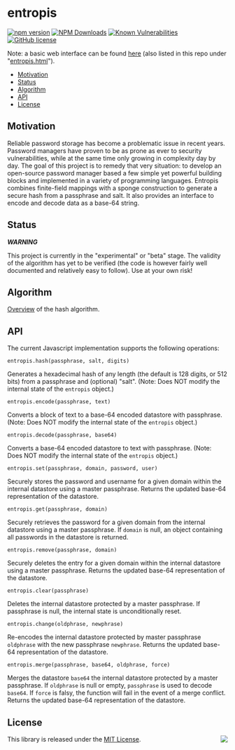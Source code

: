 # entropis

[![npm version](https://badge.fury.io/js/entropis.png)](https://badge.fury.io/js/entropis)
[![NPM Downloads](https://img.shields.io/npm/dw/entropis)](https://www.npmjs.com/package/entropis)
[![Known Vulnerabilities](https://snyk.io/test/github/gardhr/entropis/badge.svg?targetFile=package.json)](https://snyk.io/test/github/gardhr/entropis?targetFile=package.json)
[![GitHub license](https://img.shields.io/badge/license-MIT-blue.svg)](https://raw.githubusercontent.com/gardhr/entropis/master/LICENSE.MIT)

Note: a basic web interface can be found [here](https://gardhr.github.io/entropis/) (also listed in this repo under "[entropis.html](https://raw.githubusercontent.com/gardhr/entropis/main/entropis.html)").

- [Motivation](#Motivation)
- [Status](#Status)
- [Algorithm](#Algorithm)
- [API](#Api)
- [License](#License)

## Motivation

Reliable password storage has become a problematic issue in recent years. Password managers have proven to be as prone as ever to security vulnerabilities, while at the same time only growing in complexity day by day. The goal of this project is to remedy that very situation: to develop an open-source password manager based a few simple yet powerful building blocks and implemented in a variety of programming languages. Entropis combines finite-field mappings with a sponge construction to generate a secure hash from a passphrase and salt. It also provides an interface to encode and decode data as a base-64 string.

## Status

**_WARNING_**

This project is currently in the "experimental" or "beta" stage. The validity of the algorithm has yet to be verified (the code is however fairly well documented and relatively easy to follow). Use at your own risk!

## Algorithm

[Overview](https://github.com/gardhr/entropis/blob/main/ALGORITHM.md) of the hash algorithm.

## API

The current Javascript implementation supports the following operations:

`entropis.hash(passphrase, salt, digits)`

Generates a hexadecimal hash of any length (the default is 128 digits, or 512 bits) from a passphrase and (optional) "salt". (Note: Does NOT modify the internal state of the `entropis` object.)

`entropis.encode(passphrase, text)`

Converts a block of text to a base-64 encoded datastore with passphrase. (Note: Does NOT modify the internal state of the `entropis` object.)

`entropis.decode(passphrase, base64)`

Converts a base-64 encoded datastore to text with passphrase. (Note: Does NOT modify the internal state of the `entropis` object.)

`entropis.set(passphrase, domain, password, user)`

Securely stores the password and username for a given domain within the internal datastore using a master passphrase. Returns the updated base-64 representation of the datastore.

`entropis.get(passphrase, domain)`

Securely retrieves the password for a given domain from the internal datastore using a master passphrase. If `domain` is null, an object containing all passwords in the datastore is returned.

`entropis.remove(passphrase, domain)`

Securely deletes the entry for a given domain within the internal datastore using a master passphrase. Returns the updated base-64 representation of the datastore.

`entropis.clear(passphrase)`

Deletes the internal datastore protected by a master passphrase. If passphrase is null, the internal state is unconditionally reset.

`entropis.change(oldphrase, newphrase)`

Re-encodes the internal datastore protected by master passphrase `oldphrase` with the new passphrase `newphrase`. Returns the updated base-64 representation of the datastore.

`entropis.merge(passphrase, base64, oldphrase, force)`

Merges the datastore `base64` the internal datastore protected by a master passphrase. If `oldphrase` is null or empty, `passphrase` is used to decode `base64`. If `force` is falsy, the function will fail in the event of a merge conflict. Returns the updated base-64 representation of the datastore.

## License

<img align="right" src="http://opensource.org/trademarks/opensource/OSI-Approved-License-100x137.png">

This library is released under the [MIT License](http://opensource.org/licenses/MIT).
